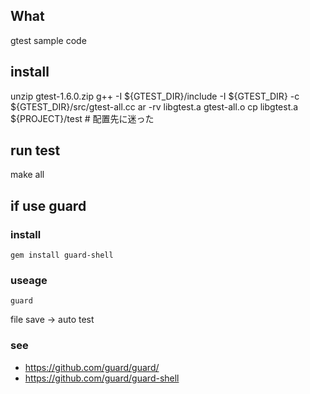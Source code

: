 ## What
  gtest sample code

## install
  unzip gtest-1.6.0.zip
  g++ -I ${GTEST_DIR}/include -I ${GTEST_DIR} -c ${GTEST_DIR}/src/gtest-all.cc
  ar -rv libgtest.a gtest-all.o
  cp libgtest.a ${PROJECT}/test # 配置先に迷った

## run test

  make all

## if use guard

### install

    gem install guard-shell

### useage

    guard

file save -> auto test

### see

- https://github.com/guard/guard/
- https://github.com/guard/guard-shell